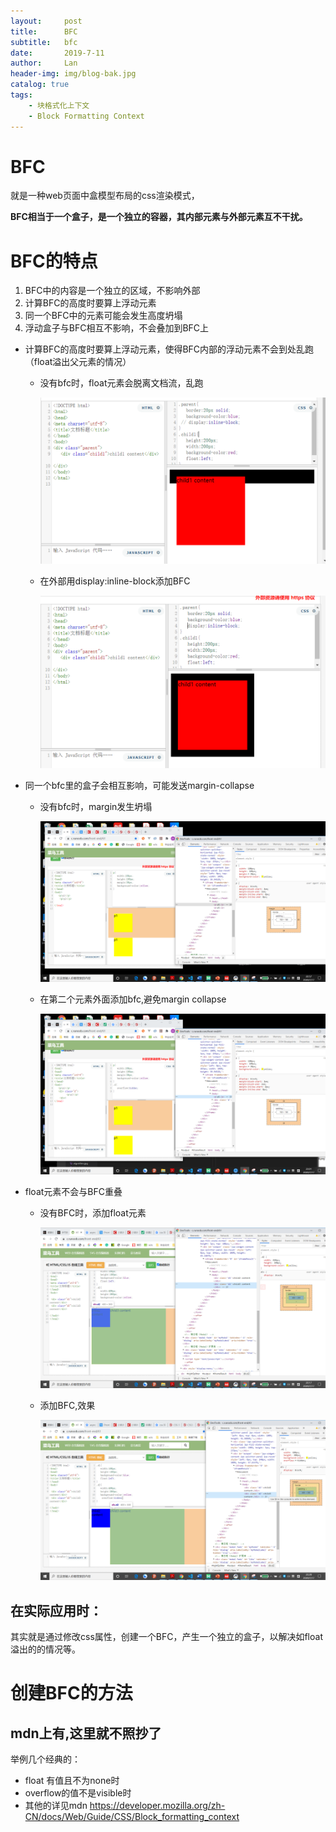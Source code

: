 ```yaml
---
layout:     post
title:      BFC
subtitle:   bfc
date:       2019-7-11
author:     Lan
header-img: img/blog-bak.jpg
catalog: true
tags:
    - 块格式化上下文
    - Block Formatting Context
---
```

>

# BFC
就是一种web页面中盒模型布局的css渲染模式，

**BFC相当于一个盒子，是一个独立的容器，其内部元素与外部元素互不干扰。**


# BFC的特点
1. BFC中的内容是一个独立的区域，不影响外部
2. 计算BFC的高度时要算上浮动元素
3. 同一个BFC中的元素可能会发生高度坍塌
4. 浮动盒子与BFC相互不影响，不会叠加到BFC上

- 计算BFC的高度时要算上浮动元素，使得BFC内部的浮动元素不会到处乱跑（float溢出父元素的情况）

    - 没有bfc时，float元素会脱离文档流，乱跑

        ![](/img/blogimgs/bfc_fload_without_bfc.png)

    - 在外部用display:inline-block添加BFC

        ![](/img/blogimgs/bfc_float_with_bfc.png)



- 同一个bfc里的盒子会相互影响，可能发送margin-collapse

    - 没有bfc时，margin发生坍塌

        ![](/img/blogimgs/margin_collapse_without_bfc.png)
    - 在第二个元素外面添加bfc,避免margin collapse

        ![](/img/blogimgs/margin_collapse_with_bfc.png)

- float元素不会与BFC重叠

    - 没有BFC时，添加float元素
        
         ![](/img/blogimgs/float_not_overlay_bfc_01.png)

    - 添加BFC,效果

         ![](/img/blogimgs/folat_overlay_bfc_02.png)
         
## 在实际应用时：
其实就是通过修改css属性，创建一个BFC，产生一个独立的盒子，以解决如float溢出的的情况等。

# 创建BFC的方法
## mdn上有,这里就不照抄了
举例几个经典的：
- float 有值且不为none时
- overflow的值不是visible时
- 其他的详见mdn
https://developer.mozilla.org/zh-CN/docs/Web/Guide/CSS/Block_formatting_context
